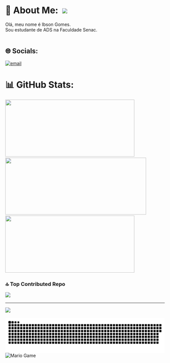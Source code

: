 # 💫 About Me: &nbsp;<img src="https://github.com/TheDudeThatCode/TheDudeThatCode/blob/master/Assets/Earth.gif" width="100px">
Olá, meu nome é Ibson Gomes.<br>Sou estudante de ADS na Faculdade Senac.<br><br>


## 🌐 Socials:
[![email](https://img.shields.io/badge/Email-D14836?logo=gmail&logoColor=white)](mailto:ibsongomes8@gmail.com)
# 📊 GitHub Stats:
<div>
  <img src="https://github-readme-stats.vercel.app/api?username=ibsongomes&theme=dark&hide_border=false&include_all_commits=false&count_private=false" height="180px" width="408px" />
  <img src="https://nirzak-streak-stats.vercel.app/?user=ibsongomes&theme=dark&hide_border=false" height="180px" width="445px" />
  <img src="https://github-readme-stats.vercel.app/api/top-langs/?username=ibsongomes&theme=dark&hide_border=false&include_all_commits=false&count_private=false&layout=compact" height="180px" width="408px" />
</div>

### 🔝 Top Contributed Repo
![](https://github-contributor-stats.vercel.app/api?username=ibsongomes&limit=5&theme=dark&combine_all_yearly_contributions=true)

---
[![](https://visitcount.itsvg.in/api?id=ibsongomes&icon=0&color=0)](https://visitcount.itsvg.in)

<!-- Proudly created with GPRM ( https://gprm.itsvg.in ) -->
</div>

<picture align="center" >
  <source media="(prefers-color-scheme: dark)" srcset="https://raw.githubusercontent.com/larialbu/larialbu/output/github-contribution-grid-snake-dark.svg">
  <source media="(prefers-color-scheme: light)" srcset="https://raw.githubusercontent.com/larialbu/larialbu/output/github-contribution-grid-snake-dark.svg">
  <img align="center" alt="github contribution grid snake animation" src="https://raw.githubusercontent.com/larialbu/larialbu/output/github-contribution-grid-snake.svg">
</picture>

<br>

<img src="https://github.com/TheDudeThatCode/TheDudeThatCode/blob/master/Assets/Mario_Gameplay.gif" alt="Mario Game" width="980">

